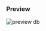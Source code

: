 ### Preview

![preview db](https://user-images.githubusercontent.com/113334783/217465505-180e45ac-19bd-4533-9350-258097217baf.png)
